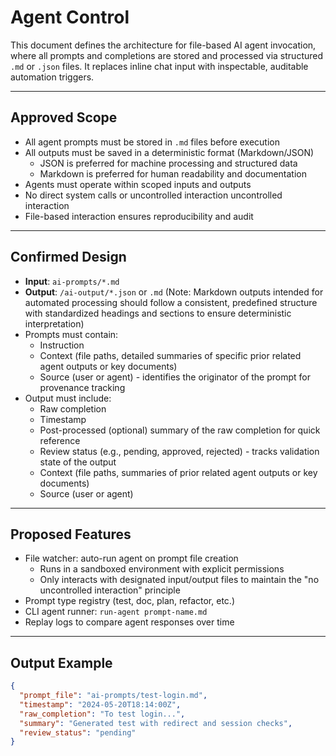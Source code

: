 # Agent Control

This document defines the architecture for file-based AI agent invocation, where all prompts and completions are stored and processed via structured `.md` or `.json` files. It replaces inline chat input with inspectable, auditable automation triggers.

---

## Approved Scope

- All agent prompts must be stored in `.md` files before execution
- All outputs must be saved in a deterministic format (Markdown/JSON)
  - JSON is preferred for machine processing and structured data
  - Markdown is preferred for human readability and documentation
- Agents must operate within scoped inputs and outputs
- No direct system calls or uncontrolled interaction uncontrolled interaction
- File-based interaction ensures reproducibility and audit

---

## Confirmed Design

- **Input**: `ai-prompts/*.md`
- **Output**: `/ai-output/*.json` or `.md` (Note: Markdown outputs intended for automated processing should follow a consistent, predefined structure with standardized headings and sections to ensure deterministic interpretation)
- Prompts must contain:
  - Instruction
  - Context (file paths, detailed summaries of specific prior related agent outputs or key documents)
  - Source (user or agent) - identifies the originator of the prompt for provenance tracking
- Output must include:
  - Raw completion
  - Timestamp
  - Post-processed (optional) summary of the raw completion for quick reference
  - Review status (e.g., pending, approved, rejected) - tracks validation state of the output
  - Context (file paths, summaries of prior related agent outputs or key documents)
  - Source (user or agent)

---

## Proposed Features

- File watcher: auto-run agent on prompt file creation
  - Runs in a sandboxed environment with explicit permissions
  - Only interacts with designated input/output files to maintain the "no uncontrolled interaction" principle
- Prompt type registry (test, doc, plan, refactor, etc.)
- CLI agent runner: `run-agent prompt-name.md`
- Replay logs to compare agent responses over time

---

## Output Example

```json
{
  "prompt_file": "ai-prompts/test-login.md",
  "timestamp": "2024-05-20T18:14:00Z",
  "raw_completion": "To test login...",
  "summary": "Generated test with redirect and session checks",
  "review_status": "pending"
}
